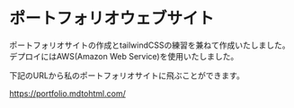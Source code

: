 # ポートフォリオウェブサイト

ポートフォリオサイトの作成とtailwindCSSの練習を兼ねて作成いたしました。
デプロイにはAWS(Amazon Web Service)を使用いたしました。

下記のURLから私のポートフォリオサイトに飛ぶことができます。

https://portfolio.mdtohtml.com/

